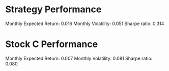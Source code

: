 # Strategy Performance
Monthly Expected Return: 0.016
Monthly Volatility: 0.051
Sharpe ratio: 0.314
# Stock C Performance
Monthly Expected Return: 0.007
Monthly Volatility: 0.081
Sharpe ratio: 0.080

